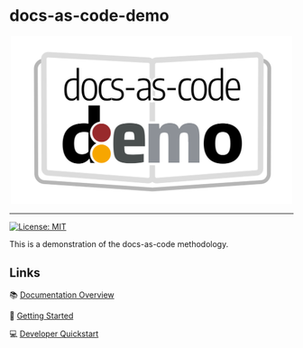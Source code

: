# docs-as-code-demo

<div align="center">
<img src="docs/images/docs-as-code-logo.svg" alt="docs-as-code-demo" width=500 />
</div>

---

[![License: MIT](https://img.shields.io/badge/License-MIT-green.svg)](LICENSES/MIT.txt)

This is a demonstration of the docs-as-code methodology.

## Links

📚 [Documentation Overview](https://engineering-methods.github.io/docs-as-code-demo)

🚀 [Getting Started](docs/getting_started.md)

💻 [Developer Quickstart](docs/dev_guide.md)
